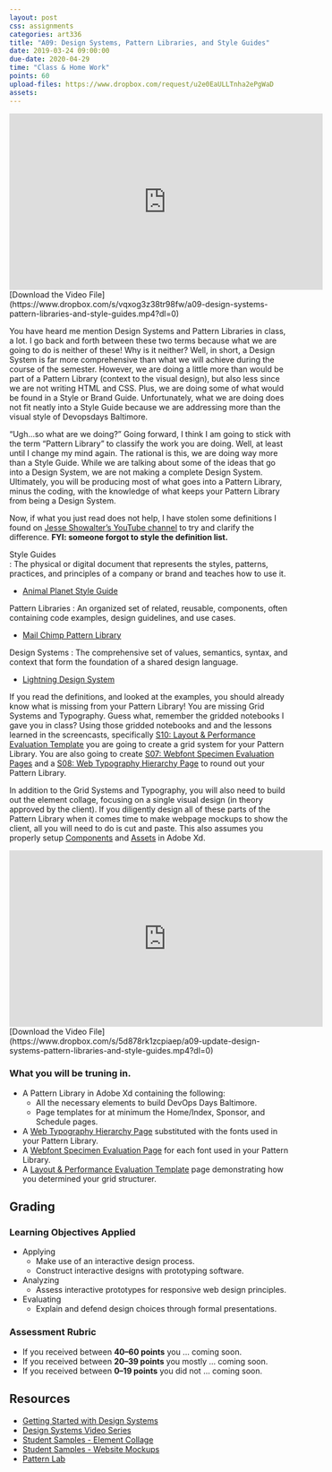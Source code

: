 ```yaml
---
layout: post
css: assignments
categories: art336
title: "A09: Design Systems, Pattern Libraries, and Style Guides"
date: 2019-03-24 09:00:00
due-date: 2020-04-29
time: "Class & Home Work"
points: 60
upload-files: https://www.dropbox.com/request/u2e0EaULLTnha2ePgWaD
assets: 
---
```


<div class="video-wrapper">
	<iframe width="560" height="315" src="https://www.youtube.com/embed/sF09Xl-E2Jg" frameborder="0" allow="accelerometer; autoplay; encrypted-media; gyroscope; picture-in-picture" allowfullscreen></iframe>
</div>
[Download the Video File](https://www.dropbox.com/s/vqxog3z38tr98fw/a09-design-systems-pattern-libraries-and-style-guides.mp4?dl=0)

You have heard me mention Design Systems and Pattern Libraries in class, a lot. I go back and forth between these two terms because what we are going to do is neither of these! Why is it neither? Well, in short, a Design System is far more comprehensive than what we will achieve during the course of the semester. However, we are doing a little more than would be part of a Pattern Library (context to the visual design), but also less since we are not writing HTML and CSS. Plus, we are doing some of what would be found in a Style or Brand Guide. Unfortunately, what we are doing does not fit neatly into a Style Guide because we are addressing more than the visual style of Devopsdays Baltimore. 

&ldquo;Ugh&hellip;so what are we doing?&rdquo; Going forward, I think I am going to stick with the term &ldquo;Pattern Library&rdquo; to classify the work you are doing. Well, at least until I change my mind again. The rational is this, we are doing way more than a Style Guide. While we are talking about some of the ideas that go into a Design System, we are not making a complete Design System. Ultimately, you will be producing most of what goes into a Pattern Library, minus the coding, with the knowledge of what keeps your Pattern Library from being a Design System.

Now, if what you just read does not help, I have stolen some definitions I found on [Jesse Showalter&rsquo;s YouTube channel](https://www.youtube.com/channel/UCvBGFeXbBrq3W9_0oNLJREQ) to try and clarify the difference. **FYI: someone forgot to style the definition list.**

Style Guides	
: The physical or digital document that represents the styles, patterns, practices, and principles of a company or brand and teaches how to use it.
- [Animal Planet Style Guide](https://logoblink.com/img/2009/01/animal_planet1.pdf)

Pattern Libraries
: An organized set of related, reusable, components, often containing code examples, design guidelines, and use cases.
- [Mail Chimp Pattern Library](https://ux.mailchimp.com/patterns/color)

Design Systems 
: The comprehensive set of values, semantics, syntax, and context that form the foundation of a shared design language.
- [Lightning Design System](https://www.lightningdesignsystem.com/)

If you read the definitions, and looked at the examples, you should already know what is missing from your Pattern Library! You are missing Grid Systems and Typography. Guess what, remember the gridded notebooks I gave you in class? Using those gridded notebooks and and the lessons learned in the screencasts, specifically [S10: Layout & Performance Evaluation Template](https://garyrozanc.com/students/art336/s10-layout-evaluation-performance-templmate.html) you are going to create a grid system for your Pattern Library. You are also going to create [S07: Webfont Specimen Evaluation Pages](https://garyrozanc.com/students/art336/s07-webfont-specimen-evaluation-page.html) and a [S08: Web Typography Hierarchy Page](https://garyrozanc.com/students/art336/s08-web-typography.html) to round out your Pattern Library.

In addition to the Grid Systems and Typography, you will also need to build out the element collage, focusing on a single visual design (in theory approved by the client). If you diligently design all of these parts of the Pattern Library when it comes time to make webpage mockups to show the client, all you will need to do is cut and paste. This also assumes you properly setup [Components](https://www.youtube.com/watch?v=qrsuk6zl8B8) and [Assets](https://www.youtube.com/watch?v=2BhSwGXvslc) in Adobe Xd.

<div class="video-wrapper">
	<iframe width="560" height="315" src="https://www.youtube.com/embed/H3dqF9FhMXo" frameborder="0" allow="accelerometer; autoplay; encrypted-media; gyroscope; picture-in-picture" allowfullscreen></iframe>
</div>
[Download the Video File](https://www.dropbox.com/s/5d878rk1zcpiaep/a09-update-design-systems-pattern-libraries-and-style-guides.mp4?dl=0)

### What you will be truning in.
- A Pattern Library in Adobe Xd containing the following:
    - All the necessary elements to build DevOps Days Baltimore.
    - Page templates for at minimum the Home/Index, Sponsor, and Schedule pages.
- A [Web Typography Hierarchy Page](https://garyrozanc.com/students/art336/s08-web-typography.html) substituted with the fonts used in your Pattern Library.
- A [Webfont Specimen Evaluation Page](https://garyrozanc.com/students/art336/s07-webfont-specimen-evaluation-page.html) for each font used in your Pattern Library.
- A [Layout & Performance Evaluation Template](https://garyrozanc.com/students/art336/s10-layout-evaluation-performance-templmate.html) page demonstrating how you determined your grid structurer.

## Grading

### Learning Objectives Applied
- Applying
    - Make use of an interactive design process.
    - Construct interactive designs with prototyping software.
- Analyzing
    - Assess interactive prototypes for responsive web design principles.
- Evaluating
    - Explain and defend design choices through formal presentations.

### Assessment Rubric 
- If you received between **40&ndash;60 points** you ... coming soon.
- If you received between **20&ndash;39 points** you mostly ... coming soon.
- If you received between **0&ndash;19 points** you did not ... coming soon.

## Resources
- [Getting Started with Design Systems](https://xd.adobe.com/ideas/principles/design-systems/introduction-to-design-systems/)
- [Design Systems Video Series](https://www.invisionapp.com/design-system-manager/expert-advice)
- [Student Samples - Element Collage](https://garyrozanc.com/students/downloads/art336-element-collage-student-example.zip)
- [Student Samples - Website Mockups](http://garyrozanc.com/students/downloads/art336-mockups-student-example.zip)
- [Pattern Lab](https://demo.patternlab.io)
